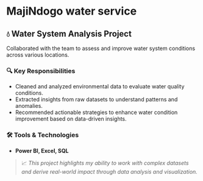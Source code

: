 # MajiNdogo water service

## 💧 Water System Analysis Project

Collaborated with the team to assess and improve water system conditions across various locations.

### 🔍 Key Responsibilities
- Cleaned and analyzed environmental data to evaluate water quality conditions.
- Extracted insights from raw datasets to understand patterns and anomalies.
- Recommended actionable strategies to enhance water condition improvement based on data-driven insights.

### 🛠️ Tools & Technologies
- **Power BI, Excel, SQL**

> 📈 *This project highlights my ability to work with complex datasets and derive real-world impact through data analysis and visualization.*